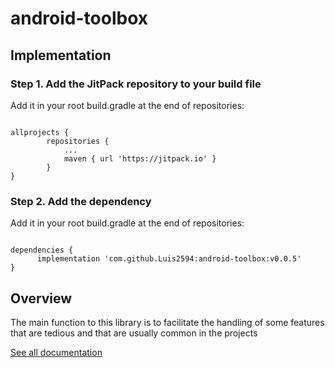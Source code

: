 # android-toolbox

## Implementation

### Step 1. Add the JitPack repository to your build file

Add it in your root build.gradle at the end of repositories:

```

allprojects {
		repositories {
			...
			maven { url 'https://jitpack.io' }
		}
}

```

### Step 2. Add the dependency

Add it in your root build.gradle at the end of repositories:

```

dependencies {
	  implementation 'com.github.Luis2594:android-toolbox:v0.0.5'
}

```

## Overview

The main function to this library is to facilitate the handling of some features that are tedious and that are usually common in the projects

[See all documentation](https://luis2594.github.io/android-toolbox)
